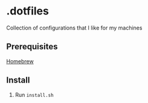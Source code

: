 # .dotfiles

Collection of configurations that I like for my machines

## Prerequisites

[Homebrew](https://brew.sh/)

## Install

1. Run `install.sh`
